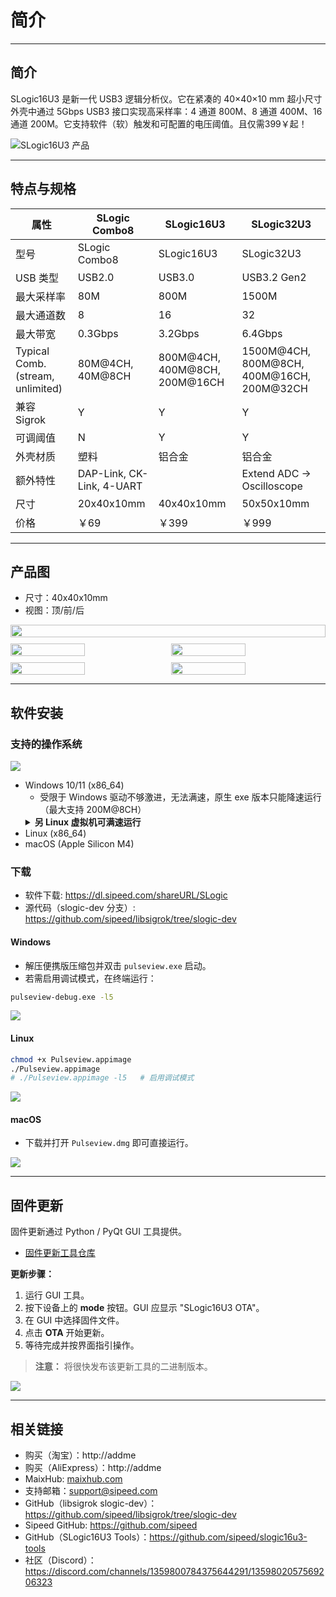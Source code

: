 # 简介

---

## 简介
SLogic16U3 是新一代 USB3 逻辑分析仪。它在紧凑的 40×40×10 mm 超小尺寸外壳中通过 5Gbps USB3 接口实现高采样率：4 通道 800M、8 通道 400M、16 通道 200M。它支持软件（软）触发和可配置的电压阈值。且仅需399￥起！

![SLogic16U3 产品](../../../en/logic_analyzer/slogic16u3/assets/DCIM/SLogic16U3.png)

---

## 特点与规格
| 属性 | SLogic Combo8 | SLogic16U3 | SLogic32U3 |
| - | - | - | - |
| 型号 | SLogic Combo8 | SLogic16U3 | SLogic32U3 |
| USB 类型 | USB2.0 | USB3.0 | USB3.2 Gen2 |
| 最大采样率 | 80M | 800M | 1500M |
| 最大通道数 | 8 | 16 | 32 |
| 最大带宽 | 0.3Gbps | 3.2Gbps | 6.4Gbps |
| Typical Comb. (stream, unlimited) | 80M@4CH, 40M@8CH | 800M@4CH, 400M@8CH, 200M@16CH | 1500M@4CH, 800M@8CH, 400M@16CH, 200M@32CH |
| 兼容 Sigrok | Y | Y | Y |
| 可调阈值 | N | Y | Y |
| 外壳材质 | 塑料 | 铝合金 | 铝合金 |
| 额外特性 | DAP-Link, CK-Link, 4-UART |  | Extend ADC -> Oscilloscope |
| 尺寸 | 20x40x10mm | 40x40x10mm | 50x50x10mm |
| 价格 | ￥69 | ￥399 | ￥999 |

---

## 产品图

- 尺寸：40x40x10mm
- 视图：顶/前/后

<div style="display: flex; flex-wrap: wrap; gap: 10px; width: 100%;">
  <img src="../../../en/logic_analyzer/slogic16u3/assets/DCIM/DSC07963.png" style="width: 100%;">
  <img src="../../../en/logic_analyzer/slogic16u3/assets/DCIM/DSC07962.png" style="width: calc(50% - 5px);">
  <img src="../../../en/logic_analyzer/slogic16u3/assets/DCIM/DSC07961.png" style="width: calc(50% - 5px);">
  <img src="../../../zh/logic_analyzer/slogic16u3/assets/MISC/la_frontview.jpg" style="width: calc(50% - 5px);">
  <img src="../../../zh/logic_analyzer/slogic16u3/assets/MISC/la_rearview.jpg" style="width: calc(50% - 5px);">
</div>

---

## 软件安装

### 支持的操作系统
![](../../../en/logic_analyzer/slogic16u3/assets/Screenshots/supported-platforms.png)
- Windows 10/11 (x86_64)
  - 受限于 Windows 驱动不够激进，无法满速，原生 exe 版本只能降速运行（最大支持 200M@8CH）
  <details class="indent">
    <summary><b>另 Linux 虚拟机可满速运行</b></summary>
    <img src="../../../en/logic_analyzer/slogic16u3/assets/Screenshots/Screenshot_2025-09-27_11-05-12.png">
  </details>
- Linux (x86_64)
- macOS (Apple Silicon M4)

### 下载
- 软件下载: https://dl.sipeed.com/shareURL/SLogic
- 源代码（slogic-dev 分支）: https://github.com/sipeed/libsigrok/tree/slogic-dev

#### Windows

- 解压便携版压缩包并双击 `pulseview.exe` 启动。
- 若需启用调试模式，在终端运行：
```cmd
pulseview-debug.exe -l5
```

![](../../../en/logic_analyzer/slogic16u3/assets/Screenshots/Screenshot_2025-09-23_11-09-53.png)

#### Linux

```bash
chmod +x Pulseview.appimage
./Pulseview.appimage
# ./Pulseview.appimage -l5   # 启用调试模式
```

![](../../../en/logic_analyzer/slogic16u3/assets/Screenshots/Screenshot_2025-09-26_19-12-07.png)

#### macOS

- 下载并打开 `Pulseview.dmg` 即可直接运行。

![](../../../en/logic_analyzer/slogic16u3/assets/Screenshots/Screenshot_2025-09-18_11-11-57.png)

---

## 固件更新

固件更新通过 Python / PyQt GUI 工具提供。

- [固件更新工具仓库](https://github.com/sipeed/slogic16u3-tools)

**更新步骤：**
1. 运行 GUI 工具。
2. 按下设备上的 **mode** 按钮。GUI 应显示 "SLogic16U3 OTA"。
3. 在 GUI 中选择固件文件。
4. 点击 **OTA** 开始更新。
5. 等待完成并按界面指引操作。

> **注意：** 将很快发布该更新工具的二进制版本。

![](../../../en/logic_analyzer/slogic16u3/assets/Screenshots/Screenshot_2025-09-25_15-34-06.png)

--- 

## 相关链接
- 购买（淘宝）：http://addme
- 购买（AliExpress）：http://addme
- MaixHub: [maixhub.com](https://maixhub.com/discussion/slogic)
- 支持邮箱：support@sipeed.com
- GitHub（libsigrok slogic-dev）：https://github.com/sipeed/libsigrok/tree/slogic-dev
- Sipeed GitHub: https://github.com/sipeed
- GitHub（SLogic16U3 Tools）：https://github.com/sipeed/slogic16u3-tools
- 社区（Discord）：https://discord.com/channels/1359800784375644291/1359802057569206323
